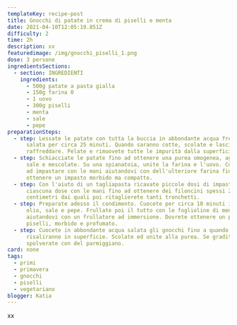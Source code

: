 ```yaml
---
templateKey: recipe-post
title: Gnocchi di patate in crema di piselli e menta
date: 2021-04-10T12:05:19.851Z
difficulty: 2
time: 2h
description: xx
featuredimage: /img/gnocchi_piselli_1.png
dose: 3 persone
ingredientsSections:
  - section: INGREDIENTI
    ingredients:
      - 500g patate a pasta gialla
      - 150g farina 0
      - 1 uovo
      - 300g piselli
      - menta
      - sale
      - pepe
preparationSteps:
  - step: Lessate le patate con tutta la buccia in abbondante acqua fredda non
      salata per circa 25 minuti. Quando saranno cotte, scolate e lasciatele
      raffreddare. Pelate e rimuovete tutte le impurità dalla superficie.
  - step: Schiacciate le patate fino ad ottenere una purea omogenea, aggiustate di
      sale e mescolate. Su una spianatoia, unite la farina e l'uovo. Cominciate
      ad impastare con le mani aiutandovi con dell'ulteriore farina fino ad
      ottenere un impasto morbido ma compatto.
  - step: Con l'aiuto di un tagliapasta ricavate piccole dosi di impasto. Stendete
      ciascuna dose con le mani fino ad ottenere dei filoncini spessi 2
      centimetri dai quali poi ritaglierete tanti tronchetti.
  - step: Preparate adesso il condimento. Cuocete per circa 10 minuti i piselli con
      olio, sale e pepe. Frullate poi il tutto con le foglioline di menta
      aiutandovi con un frullatore ad immersione. Dovrete ottenere un pesto di
      piselli, morbido e profumato.
  - step: Cuocete in abbondante acqua salata gli gnocchi fino a quando non
      risaliranno in superficie. Scolate ed unite alla purea. Se gradite,
      spolverate con del parmiggiano.
card: none
tags:
  - primi
  - primavera
  - gnocchi
  - piselli
  - vegetariano
blogger: Katia
---
```

xx